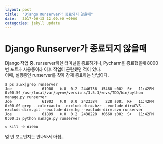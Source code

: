 ```yaml
---
layout: post
title:  "Django Runserver가 종료되지 않을때"
date:   2017-06-25 22:00:06 +0900
categories: jekyll update
---
```


# Django Runserver가 종료되지 않을때

Django 작업 중, runserver하던 터미널을 종료하거나, Pycharm을 종료했을때 8000번 포트가 사용중이라 이후 작업이 곤란했던 적이 있다.  
이때, 실행중인 runserver를 찾아 강제 종료하는 방법이다.

```
$ ps auwx|grep runserver
Joe              61900   0.8  0.2  2446756  35460 s002  S+   11:42PM   0:00.50 /usr/local/var/pyenv/versions/3.5.3/envs/TDD/bin/python manage.py runserver
Joe              61903   0.0  0.0  2423384    228 s001  R+   11:42PM   0:00.00 grep --color=auto --exclude-dir=.bzr --exclude-dir=CVS --exclude-dir=.git --exclude-dir=.hg --exclude-dir=.svn runserver
Joe              61899   0.0  0.2  2438228  30660 s002  S+   11:42PM   0:00.38 python manage.py runserver

$ kill -9 61900
```

몇 번 포트인지는 안나와서 아쉽...